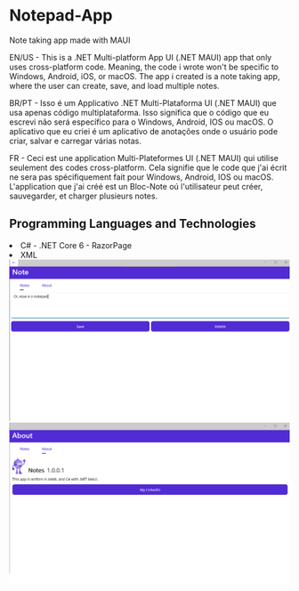 # Notepad-App
Note taking app made with MAUI

EN/US - 
This is a .NET Multi-platform App UI (.NET MAUI) app that only uses cross-platform code. Meaning, the code i wrote won't be specific to Windows, Android, iOS, or macOS.
The app i created is a note taking app, where the user can create, save, and load multiple notes.

BR/PT - 
Isso é um Applicativo .NET Multi-Plataforma UI (.NET MAUI) que usa apenas código multiplataforma. Isso significa que o código que eu escrevi não será específico para o Windows, Android, IOS ou macOS.
O aplicativo que eu criei é um aplicativo de anotações onde o usuário pode criar, salvar e carregar várias notas.

FR - 
Ceci est une application Multi-Plateformes UI (.NET MAUI) qui utilise seulement des codes cross-platform. Cela signifie que le code que j'ai écrit ne sera pas spécifiquement fait pour Windows, Android, IOS ou macOS.
L'application que j'ai créé est un Bloc-Note oú l'utilisateur peut créer, sauvegarder, et charger plusieurs notes.


<h2>Programming Languages and Technologies</h2>
<div style="display: inline_block">  
<li>
C# - .NET Core 6 - RazorPage
</li>
<li>
XML
</li>
</div>

<div>
<img src="screenshoots/Notepad.png" alt="About page">
<img src="screenshoots/About.png" alt="About page">
</div>
